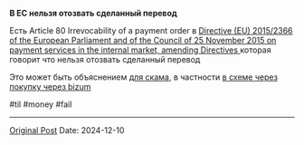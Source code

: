**В ЕС нельзя отозвать сделанный перевод**

Есть Article 80 Irrevocability of a payment order в [Directive (EU) 2015/2366 of the European Parliament and of the Council of 25 November 2015 on payment services in the internal market, amending Directives ](https://eur-lex.europa.eu/legal-content/EN/TXT/?uri=CELEX:32015L2366)которая говорит что нельзя отозвать сделанный перевод

Это может быть объяснением [для скама](2737.md), в частности [в схеме через покупку через bizum](2511.md)

#til #money #fail

---
[Original Post](https://t.me/lev2tarragona/2892)
Date: 2024-12-10
